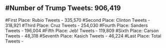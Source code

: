 #Number of Trump Tweets: 906,419
---
#First Place: Rubio Tweets - 335,570
#Second Place: Clinton Tweets - 318,921
#Third Place: Cruz Tweets - 254,030
#Fourth Place: Sanders Tweets - 196,004
#Fifth Place: Jeb! Tweets - 119,809
#Sixth Place: Carson Tweets - 48,318
#Seventh Place: Kasich Tweets - 46,224
#Last Place: Total Tweets -  
